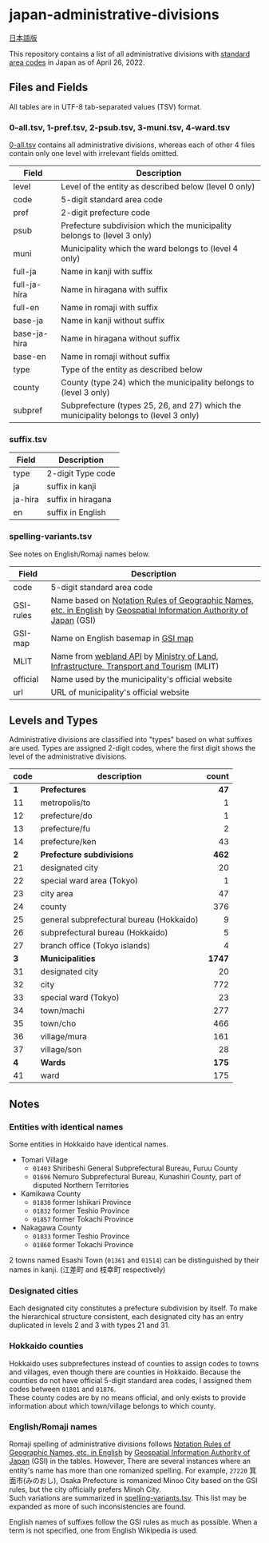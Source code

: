 # japan-administrative-divisions

[日本語版](README-ja.md)

This repository contains a list of all administrative divisions with [standard area codes](http://data.e-stat.go.jp/lodw/en/provdata/lodRegion/) in Japan as of April 26, 2022.

## Files and Fields

All tables are in UTF-8 tab-separated values (TSV) format.

### 0-all.tsv, 1-pref.tsv, 2-psub.tsv, 3-muni.tsv, 4-ward.tsv

[0-all.tsv](0-all.tsv) contains all administrative divisions, whereas each of other 4 files contain only one level with irrelevant fields omitted.

Field | Description
--- | ---
level | Level of the entity as described below (level 0 only)
code | 5-digit standard area code
pref | 2-digit prefecture code
psub | Prefecture subdivision which the municipality belongs to (level 3 only)
muni | Municipality which the ward belongs to (level 4 only)
full-ja | Name in kanji with suffix
full-ja-hira | Name in hiragana with suffix
full-en | Name in romaji with suffix
base-ja | Name in kanji without suffix
base-ja-hira | Name in hiragana without suffix
base-en | Name in romaji without suffix
type | Type of the entity as described below
county | County (type 24) which the municipality belongs to (level 3 only)
subpref | Subprefecture (types 25, 26, and 27) which the municipality belongs to (level 3 only)

### suffix.tsv

Field | Description
--- | ---
type | 2-digit Type code
ja | suffix in kanji
ja-hira | suffix in hiragana
en | suffix in English

### spelling-variants.tsv

See notes on English/Romaji names below.

Field | Description
--- | ---
code | 5-digit standard area code
GSI-rules | Name based on [Notation Rules of Geographic Names, etc. in English](https://www.gsi.go.jp/common/000138865.pdf) by [Geospatial Information Authority of Japan](https://www.gsi.go.jp/) (GSI)
GSI-map | Name on English basemap in [GSI map](https://maps.gsi.go.jp/)
MLIT | Name from [webland API](https://www.land.mlit.go.jp/webland/api.html#todofukenlist) by [Ministry of Land, Infrastructure, Transport and Tourism](https://www.mlit.go.jp/) (MLIT)
official | Name used by the municipality's official website
url | URL of municipality's official website

## Levels and Types

Administrative divisions are classified into "types" based on what suffixes are used. Types are assigned 2-digit codes, where the first digit shows the level of the administrative divisions.

code | description | count
--- | --- | --:
**1** | **Prefectures** | **47**
11 | metropolis/to | 1
12 | prefecture/do | 1
13 | prefecture/fu | 2
14 | prefecture/ken | 43
**2** | **Prefecture subdivisions** | **462**
21 | designated city | 20
22 | special ward area (Tokyo) | 1
23 | city area | 47
24 | county | 376
25 | general subprefectural bureau (Hokkaido) | 9
26 | subprefectural bureau (Hokkaido) | 5
27 | branch office (Tokyo islands) | 4
**3** | **Municipalities** | **1747**
31 | designated city | 20
32 | city | 772
33 | special ward (Tokyo) | 23
34 | town/machi | 277
35 | town/cho | 466
36 | village/mura | 161
37 | village/son | 28
**4** | **Wards** | **175**
41 | ward | 175

## Notes

### Entities with identical names

Some entities in Hokkaido have identical names.

* Tomari Village
  * `01403` Shiribeshi General Subprefectural Bureau, Furuu County
  * `01696` Nemuro Subprefectural Bureau, Kunashiri County, part of disputed Northern Territories
* Kamikawa County
  * `01830` former Ishikari Province
  * `01832` former Teshio Province
  * `01857` former Tokachi Province
* Nakagawa County
  * `01833` former Teshio Province
  * `01860` former Tokachi Province

2 towns named Esashi Town (`01361` and `01514`) can be distinguished by their names in kanji. (江差町 and 枝幸町 respectively)

### Designated cities

Each designated city constitutes a prefecture subdivision by itself. To make the hierarchical structure consistent, each designated city has an entry duplicated in levels 2 and 3 with types 21 and 31.

### Hokkaido counties

Hokkaido uses subprefectures instead of counties to assign codes to towns and villages, even though there are counties in Hokkaido. Because the counties do not have official 5-digit standard area codes, I assigned them codes between `01801` and `01876`.  
These county codes are by no means official, and only exists to provide information about which town/village belongs to which county.

### English/Romaji names

Romaji spelling of administrative divisions follows [Notation Rules of Geographic Names, etc. in English](https://www.gsi.go.jp/common/000138865.pdf) by [Geospatial Information Authority of Japan](https://www.gsi.go.jp/) (GSI) in the tables. However, There are several instances where an entity's name has more than one romanized spelling. For example, `27220` 箕面市(みのおし), Osaka Prefecture is romanized Minoo City based on the GSI rules, but the city officially prefers Minoh City.  
Such variations are summarized in [spelling-variants.tsv](spelling-variants.tsv). This list may be expanded as more of such inconsistencies are found.

English names of suffixes follow the GSI rules as much as possible. When a term is not specified, one from English Wikipedia is used.
